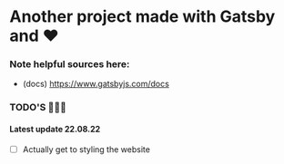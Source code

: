 # Another project made with Gatsby and :heart:

### Note helpful sources here:
- (docs) https://www.gatsbyjs.com/docs

### TODO'S 📝📝📝
#### Latest update 22.08.22
- [ ] Actually get to styling the website
